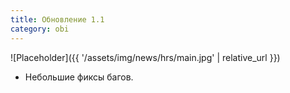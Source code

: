 ```yaml
---
title: Обновление 1.1
category: obi
---
```


![Placeholder]({{ '/assets/img/news/hrs/main.jpg' | relative_url }})

- Небольшие фиксы багов.